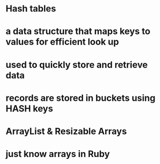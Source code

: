 # Hash tables
# a data structure that maps keys to values for efficient look up
# used to quickly store and retrieve data
# records are stored in buckets using HASH keys


# ArrayList & Resizable Arrays
# just know arrays in Ruby
